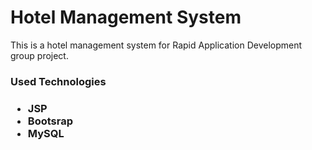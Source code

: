<h1>Hotel Management System</h1>

This is a hotel management system for Rapid Application Development group project.

<h3>Used Technologies<h3>
  <ul>
    <li>JSP</li>
    <li>Bootsrap</li>
    <li>MySQL</li>
  </ul>
